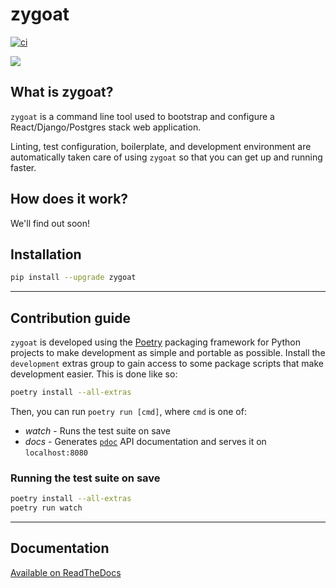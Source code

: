 # zygoat

[![ci](https://github.com/ariataylor96/zygoat-gf/actions/workflows/ci.yml/badge.svg)](https://github.com/ariataylor96/zygoat-gf/actions/workflows/ci.yml)

<img src="https://user-images.githubusercontent.com/640862/75250233-e287ea80-57a5-11ea-9d9f-553662a17706.jpeg" />

## What is zygoat?

`zygoat` is a command line tool used to bootstrap and configure a React/Django/Postgres stack web application.

Linting, test configuration, boilerplate, and development environment are automatically taken care of using `zygoat` so that you can get up and running faster.

## How does it work?

We'll find out soon!

## Installation

```bash
pip install --upgrade zygoat
```

---

## Contribution guide

`zygoat` is developed using the [Poetry](https://python-poetry.org/docs/) packaging framework for Python projects to make development as simple and portable as possible. Install the `development` extras group to gain access to some package scripts that make development easier. This is done like so:

```bash
poetry install --all-extras
```

Then, you can run `poetry run [cmd]`, where `cmd` is one of:

- _watch_ - Runs the test suite on save
- _docs_ - Generates [`pdoc`](https://pdoc.dev/) API documentation and serves it on `localhost:8080`

### Running the test suite on save

```bash
poetry install --all-extras
poetry run watch
```

---

## Documentation

[Available on ReadTheDocs](https://zygoat.readthedocs.io/en/latest/)
